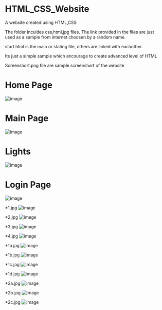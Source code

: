 # HTML_CSS_Website
A website created using HTML,CSS

The folder inculdes css,html,jpg files. The link provided in the files are just used as a sample from internet choosen by a random name.

start.html is the main or stating file, others are linked with eachother.

Its just a simple sample which encourage to create advanced level of HTML

Screenshort.png file are sample screenshort of the website
# Home Page
![image](https://user-images.githubusercontent.com/88304166/178149693-5cb8388b-8f8f-4e2e-a4bb-a7c8d8a043eb.png)

# Main Page
![image](https://user-images.githubusercontent.com/88304166/178149718-568d5979-f8bc-4367-ae41-350bca0a8c6e.png)

# Lights
![image](https://user-images.githubusercontent.com/88304166/178149676-3ec29e86-764b-4e0f-93bb-5c3a6a66fae7.png)

# Login Page
![image](https://user-images.githubusercontent.com/88304166/178149649-2f539422-a273-44e8-9c92-2b80f46a448b.png)

*1.jpg
![image](https://user-images.githubusercontent.com/88304166/178020394-c4c2f480-4b49-4523-93f2-4a3a3cdd9568.png)

*2.jpg
![image](https://user-images.githubusercontent.com/88304166/178149492-6c4701dd-9be0-489b-9f56-cb1d7494ff70.png)

*3.jpg
![image](https://user-images.githubusercontent.com/88304166/178149609-a5a2bdcd-7da2-462a-a23d-4931f83d6bf7.png)

*4.jpg
![image](https://user-images.githubusercontent.com/88304166/178149621-fc0b94a8-db17-4898-bec4-327e25f1b51d.png)

*1a.jpg
![image](https://user-images.githubusercontent.com/88304166/178149394-8b56c827-6320-4731-814f-1ca0ad587be4.png)

*1b.jpg
![image](https://user-images.githubusercontent.com/88304166/178149427-fa5aa967-a355-48d5-bd73-b33e0b4b7665.png)

*1c.jpg
![image](https://user-images.githubusercontent.com/88304166/178149444-63e3b6fd-38ba-4479-9f4e-cf723430553e.png)

*1d.jpg
![image](https://user-images.githubusercontent.com/88304166/178149461-db6a8f07-dc28-4afb-a7e0-2883c8ef7fa8.png)

*2a.jpg
![image](https://user-images.githubusercontent.com/88304166/178149555-0942f20d-04f2-474e-a7f5-34bab9a1a38e.png)

*2b.jpg
![image](https://user-images.githubusercontent.com/88304166/178149574-8474d9e4-b0f5-4ffa-acb8-c332e65d42b9.png)

*2c.jpg
![image](https://user-images.githubusercontent.com/88304166/178149587-a4eb1905-702c-49da-b0c1-2d440f9b34a6.png)

